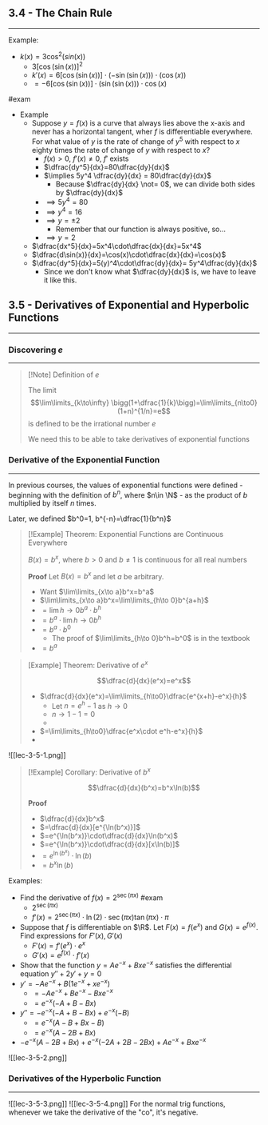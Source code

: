 ## 3.4 - The Chain Rule
---

Example:
- $k(x)=3\cos^2(sin(x))$
	- $3[\cos(\sin(x))]^2$
	- $k'(x)=6[\cos(\sin(x))]\cdot(-\sin(\sin(x)))\cdot(\cos(x))$
	- $=-6[\cos(\sin(x))]\cdot(\sin(\sin(x)))\cdot\cos(x)$

#exam 
- Example
	- Suppose $y=f(x)$ is a curve that always lies above the x-axis and never has a horizontal tangent, wher $f$ is differentiable everywhere. For what value of $y$ is the rate of change of $y^5$ with respect to $x$ eighty times the rate of change of $y$ with respect to $x$?
		- $f(x)>0$, $f'(x)\not=0$, $f'$ exists
		- $\dfrac{dy^5}{dx}=80\dfrac{dy}{dx}$
		- $\implies 5y^4 \dfrac{dy}{dx} = 80\dfrac{dy}{dx}$
			- Because $\dfrac{dy}{dx} \not= 0$, we can divide both sides by $\dfrac{dy}{dx}$
		- $\implies 5y^4=80$
		- $\implies y^4=16$
		- $\implies y=\pm 2$
			- Remember that our function is always positive, so...
		- $\implies y=2$
	- $\dfrac{dx^5}{dx}=5x^4\cdot\dfrac{dx}{dx}=5x^4$
	- $\dfrac{d\sin(x)}{dx}=\cos(x)\cdot\dfrac{dx}{dx}=\cos(x)$
	- $\dfrac{dy^5}{dx}=5(y)^4\cdot\dfrac{dy}{dx}= 5y^4\dfrac{dy}{dx}$
		- Since we don't know what $\dfrac{dy}{dx}$ is, we have to leave it like this.

## 3.5 - Derivatives of Exponential and Hyperbolic Functions
---

### Discovering $e$
---

>[!Note] Definition of $e$
>
>The limit
>$$\lim\limits_{k\to\infty} \bigg(1+\dfrac{1}{k}\bigg)=\lim\limits_{n\to0}(1+n)^{1/n}=e$$ is defined to be the irrational number $e$
>
>We need this to be able to take derivatives of exponential functions

### Derivative of the Exponential Function
---

In previous courses, the values of exponential functions were defined - beginning with the definition of $b^n$, where $n\in \N$ - as the product of $b$ multiplied by itself $n$ times.

Later, we defined $b^0=1, b^{-n}=\dfrac{1}{b^n}$

>[!Example] Theorem: Exponential Functions are Continuous Everywhere
>
>$B(x)=b^x$, where $b>0$ and $b\not= 1$ is continuous for all real numbers
>
>**Proof**
>Let $B(x)=b^x$ and let $a$ be arbitrary.
>- Want $\lim\limits_{x\to a}b^x=b^a$
>- $\lim\limits_{x\to a}b^x=\lim\limits_{h\to 0}b^{a+h}$
>- $=\lim\limits{h\to0}b^a\cdot b^h$
>- $=b^a \cdot \lim\limits{h\to0}b^h$
>- $=b^a \cdot b^0$
>	- The proof of $\lim\limits_{h\to 0}b^h=b^0$ is in the textbook
>- $=b^a$

>[Example] Theorem: Derivative of $e^x$
>
>$$\dfrac{d}{dx}(e^x)=e^x$$
>- $\dfrac{d}{dx}(e^x)=\lim\limits_{h\to0}\dfrac{e^{x+h}-e^x}{h}$
>	- Let $n=e^h-1$ as $h\to0$
>	- $n\to1-1=0$
>	- 
>- $=\lim\limits_{h\to0}\dfrac{e^x\cdot e^h-e^x}{h}$
>- 

![[lec-3-5-1.png]]

>[!Example] Corollary: Derivative of $b^x$
>
>$$\dfrac{d}{dx}(b^x)=b^x\ln(b)$$
>
>**Proof**
>- $\dfrac{d}{dx}b^x$
>- $=\dfrac{d}{dx}[e^{\ln(b^x)}]$
>- $=e^{\ln(b^x)}\cdot\dfrac{d}{dx}\ln(b^x)$
>- $=e^{\ln(b^x)}\cdot\dfrac{d}{dx}[x\ln(b)]$
>- $=e^{\ln(b^x)}\cdot\ln(b)$
>- $=b^x\ln(b)$


Examples:
- Find the derivative of $f(x)=2^{\sec(\pi x)}$ #exam 
	- $2^{\sec(\pi x)}$
	- $f'(x)=2^{\sec(\pi x)}\cdot \ln(2) \cdot \sec(\pi x)\tan(\pi x)\cdot \pi$
- Suppose that $f$ is differentiable on $\R$. Let $F(x)=f(e^x)$ and $G(x)=e^{f(x)}$. Find expressions for $F'(x), G'(x)$
	- $F'(x)=f'(e^x)\cdot e^x$
	- $G'(x)=e^{f(x)}\cdot f'(x)$
- Show that the function $y=Ae^{-x}+Bxe^{-x}$ satisfies the differential equation $y''+2y'+y=0$
- $y'=-Ae^{-x}+B(1e^{-x}+xe^{-x})$
	- $=-Ae^{-x}+Be^{-x}-Bxe^{-x}$
	- $=e^{-x}(-A+B-Bx)$
- $y''=-e^{-x}(-A+B-Bx)+e^{-x}(-B)$
	- $=e^{-x}(A-B+Bx-B)$
	- $=e^{-x}(A-2B+Bx)$
- $-e^{-x}(A-2B+Bx)+e^{-x}(-2A+2B-2Bx)+Ae^{-x}+Bxe^{-x}$

![[lec-3-5-2.png]]


### Derivatives of the Hyperbolic Function
---

![[lec-3-5-3.png]]
![[lec-3-5-4.png]]
For the normal trig functions, whenever we take the derivative of the "co", it's negative. 